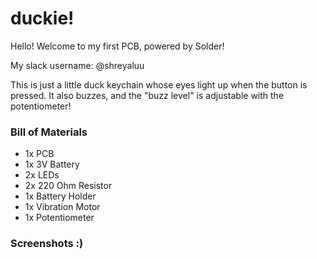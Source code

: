 # duckie!

Hello! Welcome to my first PCB, powered by Solder!

My slack username: @shreyaluu

This is just a little duck keychain whose eyes light up when the button is pressed. It also buzzes, and the "buzz level" is adjustable with the potentiometer!

### Bill of Materials
- 1x PCB
- 1x 3V Battery
- 2x LEDs
- 2x 220 Ohm Resistor
- 1x Battery Holder
- 1x Vibration Motor
- 1x Potentiometer

### Screenshots :)
